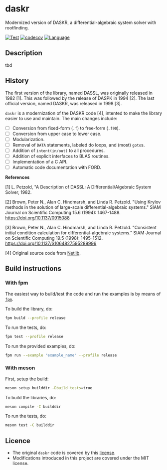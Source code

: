 # daskr

Modernized version of DASKR, a differential-algebraic system solver with rootfinding.

[![Test](https://github.com/HugoMVale/daskr/actions/workflows/test.yml/badge.svg)](https://github.com/HugoMVale/daskr/actions)
[![codecov](https://codecov.io/gh/HugoMVale/daskr/graph/badge.svg?token=AgjzeQ1qFL)](https://codecov.io/gh/HugoMVale/daskr)
[![Language](https://img.shields.io/badge/-Fortran-734f96?logo=fortran&logoColor=white)](https://github.com/topics/fortran)

## Description

tbd

## History

The first version of the library, named DASSL, was originally released in 1982 [1]. This was followed by the release of DASPK in 1994 [2]. The last official version, named DASKR, was released in 1998 [3]. 

`daskr` is a modernization of the DASKR code [4], intented to make the library easier to use and maintain. The main changes include:

* [ ] Conversion from fixed-form (`.f`) to free-form (`.f90`).
* [ ] Conversion from upper case to lower case.
* [ ] Modularization.
* [ ] Removal of `DATA` statements, labeled do loops, and (most) `goto`s.
* [ ] Addition of `intent(in/out)` to all procedures.
* [ ] Addition of explicit interfaces to BLAS routines.
* [ ] Implementation of a C API.
* [ ] Automatic code documentation with FORD.

**References**

[1] L. Petzold, "A Description of DASSL: A Differential/Algebraic System Solver, 1982.

[2] Brown, Peter N., Alan C. Hindmarsh, and Linda R. Petzold. "Using Krylov methods in the solution of large-scale differential-algebraic systems." SIAM Journal on Scientific Computing 15.6 (1994): 1467-1488. https://doi.org/10.1137/0915088

[3] Brown, Peter N., Alan C. Hindmarsh, and Linda R. Petzold. "Consistent initial condition calculation for differential-algebraic systems." SIAM Journal on Scientific Computing 19.5 (1998): 1495-1512.
https://doi.org/10.1137/S1064827595289996

[4] Original source code from [Netlib](https://www.netlib.org/ode/).


## Build instructions

### With fpm

The easiest way to build/test the code and run the examples is by means of [`fpm`](https://fpm.fortran-lang.org/).

To build the library, do:

```sh
fpm build --profile release
```

To run the tests, do:

```sh
fpm test --profile release
```

To run the provided examples, do:

```sh
fpm run --example "example_name" --profile release
```

### With meson

First, setup the build:

```sh
meson setup builddir -Dbuild_tests=true
```

To build the libraries, do:

```sh
meson compile -C builddir
```

To run the tests, do:

```sh
meson test -C builddir
```

## Licence

* The original `daskr` code is covered by this [license](./original/LICENSE).
* Modifications introduced in this project are covered under the MIT license.
